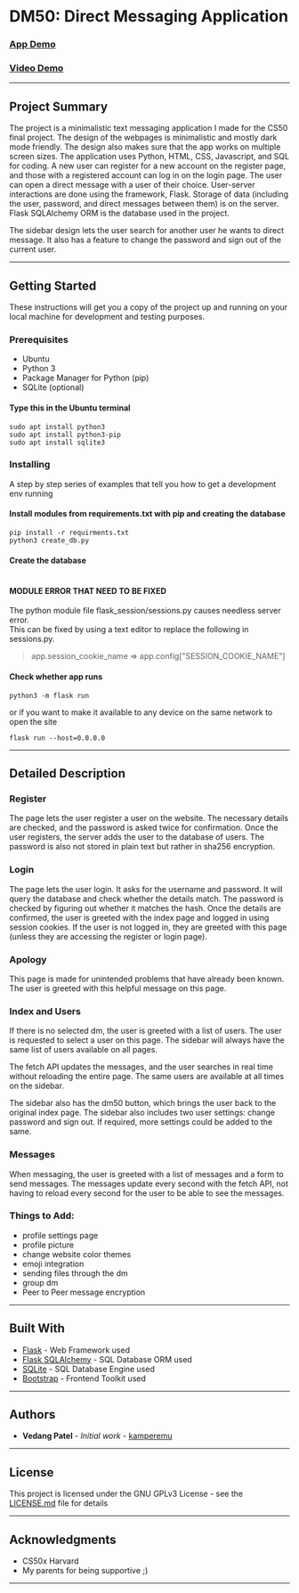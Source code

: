 # DM50: Direct Messaging Application

### [App Demo](https://kamperemu.pythonanywhere.com/)
### [Video Demo](https://youtu.be/atekcGGfayc)

---

## Project Summary

The project is a minimalistic text messaging application I made for the CS50 final project. The design of the webpages is minimalistic and mostly dark mode friendly. The design also makes sure that the app works on multiple screen sizes. The application uses Python, HTML, CSS, Javascript, and SQL for coding. A new user can register for a new account on the register page, and those with a registered account can log in on the login page. The user can open a direct message with a user of their choice. User-server interactions are done using the framework, Flask. Storage of data (including the user, password, and direct messages between them) is on the server. Flask SQLAlchemy ORM is the database used in the project.

 The sidebar design lets the user search for another user he wants to direct message. It also has a feature to change the password and sign out of the current user. 

---

## Getting Started

These instructions will get you a copy of the project up and running on your local machine for development and testing purposes.

### Prerequisites

- Ubuntu
- Python 3
- Package Manager for Python (pip)
- SQLite (optional)

#### Type this in the Ubuntu terminal
```
sudo apt install python3
sudo apt install python3-pip
sudo apt install sqlite3
```

### Installing

A step by step series of examples that tell you how to get a development env running

#### Install modules from requirements.txt with pip and creating the database

```
pip install -r requirments.txt
python3 create_db.py
```

#### Create the database

```

```

#### MODULE ERROR THAT NEED TO BE FIXED
The python module file flask_session/sessions.py causes needless server error.\
This can be fixed by using a text editor to replace the following in sessions.py.
> app.session_cookie_name => app.config["SESSION_COOKIE_NAME"]

#### Check whether app runs

```
python3 -m flask run
```
or if you want to make it available to any device on the same network to open the site
```
flask run --host=0.0.0.0
```

---

## Detailed Description

### Register

The page lets the user register a user on the website. The necessary details are checked, and the password is asked twice for confirmation. Once the user registers, the server adds the user to the database of users. The password is also not stored in plain text but rather in sha256 encryption.

### Login

The page lets the user login. It asks for the username and password. It will query the database and check whether the details match. The password is checked by figuring out whether it matches the hash. Once the details are confirmed, the user is greeted with the index page and logged in using session cookies. If the user is not logged in, they are greeted with this page (unless they are accessing the register or login page).

### Apology

This page is made for unintended problems that have already been known. The user is greeted with this helpful message on this page.

### Index and Users

If there is no selected dm, the user is greeted with a list of users. The user is requested to select a user on this page. The sidebar will always have the same list of users available on all pages.

The fetch API updates the messages, and the user searches in real time without reloading the entire page. The same users are available at all times on the sidebar.

The sidebar also has the dm50 button, which brings the user back to the original index page. The sidebar also includes two user settings: change password and sign out. If required, more settings could be added to the same.

### Messages

When messaging, the user is greeted with a list of messages and a form to send messages. The messages update every second with the fetch API, not having to reload every second for the user to be able to see the messages.

### Things to Add:
- profile settings page
- profile picture
- change website color themes
- emoji integration
- sending files through the dm
- group dm
- Peer to Peer message encryption

---
## Built With

* [Flask](https://flask.palletsprojects.com/en/2.2.x/) - Web Framework used
* [Flask SQLAlchemy](https://flask-sqlalchemy.palletsprojects.com/en/3.0.x/) - SQL Database ORM used
* [SQLite](https://www.sqlite.org/index.html) - SQL Database Engine used
* [Bootstrap](https://getbootstrap.com/) -  Frontend Toolkit used

---
## Authors
* **Vedang Patel** - *Initial work* - [kamperemu](https://github.com/kamperemu)
---
## License

This project is licensed under the GNU GPLv3 License - see the [LICENSE.md](LICENSE.md) file for details

---
## Acknowledgments

* CS50x Harvard
* My parents for being supportive ;)

---